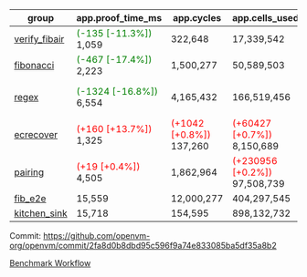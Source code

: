 | group | app.proof_time_ms | app.cycles | app.cells_used | leaf.proof_time_ms | leaf.cycles | leaf.cells_used |
| -- | -- | -- | -- | -- | -- | -- |
| [verify_fibair](https://github.com/openvm-org/openvm/blob/benchmark-results/benchmarks-pr/1567/verify_fibair-2fa8d0b8dbd95c596f9a74e833085ba5df35a8b2.md) |<span style='color: green'>(-135 [-11.3%])</span> 1,059 |  322,648 |  17,339,542 |- | - | - |
| [fibonacci](https://github.com/openvm-org/openvm/blob/benchmark-results/benchmarks-pr/1567/fibonacci-2fa8d0b8dbd95c596f9a74e833085ba5df35a8b2.md) |<span style='color: green'>(-467 [-17.4%])</span> 2,223 |  1,500,277 |  50,589,503 |<span style='color: green'>(-555 [-15.3%])</span> 3,069 |  1,248,092 |  69,834,746 |
| [regex](https://github.com/openvm-org/openvm/blob/benchmark-results/benchmarks-pr/1567/regex-2fa8d0b8dbd95c596f9a74e833085ba5df35a8b2.md) |<span style='color: green'>(-1324 [-16.8%])</span> 6,554 |  4,165,432 |  166,519,456 |<span style='color: green'>(-4680 [-33.4%])</span> 9,318 | <span style='color: green'>(-602426 [-15.2%])</span> 3,349,002 | <span style='color: green'>(-74737495 [-24.6%])</span> 228,917,883 |
| [ecrecover](https://github.com/openvm-org/openvm/blob/benchmark-results/benchmarks-pr/1567/ecrecover-2fa8d0b8dbd95c596f9a74e833085ba5df35a8b2.md) |<span style='color: red'>(+160 [+13.7%])</span> 1,325 | <span style='color: red'>(+1042 [+0.8%])</span> 137,260 | <span style='color: red'>(+60427 [+0.7%])</span> 8,150,689 |<span style='color: green'>(-1397 [-11.9%])</span> 10,310 | <span style='color: green'>(-77561 [-2.6%])</span> 2,934,957 | <span style='color: green'>(-3204062 [-1.3%])</span> 241,889,246 |
| [pairing](https://github.com/openvm-org/openvm/blob/benchmark-results/benchmarks-pr/1567/pairing-2fa8d0b8dbd95c596f9a74e833085ba5df35a8b2.md) |<span style='color: red'>(+19 [+0.4%])</span> 4,505 |  1,862,964 | <span style='color: red'>(+230956 [+0.2%])</span> 97,508,739 |<span style='color: green'>(-3927 [-44.9%])</span> 4,811 | <span style='color: green'>(-564077 [-21.9%])</span> 2,010,474 | <span style='color: green'>(-70714869 [-34.4%])</span> 134,810,729 |
| [fib_e2e](https://github.com/openvm-org/openvm/blob/benchmark-results/benchmarks-pr/1567/fib_e2e-2fa8d0b8dbd95c596f9a74e833085ba5df35a8b2.md) | 15,559 |  12,000,277 |  404,297,545 | 17,644 |  7,596,725 |  428,976,084 |
| [kitchen_sink](https://github.com/openvm-org/openvm/blob/benchmark-results/benchmarks-pr/1567/kitchen_sink-2fa8d0b8dbd95c596f9a74e833085ba5df35a8b2.md) | 15,718 |  154,595 |  898,132,732 | 24,378 |  7,991,206 |  732,641,233 |


Commit: https://github.com/openvm-org/openvm/commit/2fa8d0b8dbd95c596f9a74e833085ba5df35a8b2

[Benchmark Workflow](https://github.com/openvm-org/openvm/actions/runs/15759988908)
